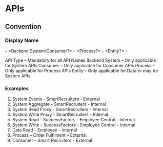 
# APIs

## Convention

### Display Name

<API Type> - <Backend System/Consumer?> - <Process?> - <Entity?> - <Internet Facing or Not>

API Type – Mandatory for all API Names
Backend System – Only applicable for System APIs
Consumer – Only applicable for Consumer APIs
Process – Only applicable for Process APIs
Entity – Only applicable for Data or may be System APIs

### Examples

1. System Events - SmartRecruiters - External
1. System Aggregate - SmartRecruiters - Internal
1. System Read Proxy - SmartRecruiters - Internal
1. System Write Proxy - SmartRecruiters - Internal
1. System Read - SuccessFactors - Employee Central - Internal
1. System Write - SuccessFactors - Employee Central – Internal
1. Data Read - Employee – Internal
1. Process – Order Fulfilment – External
1. Consumer – Smart Recruiters - External
